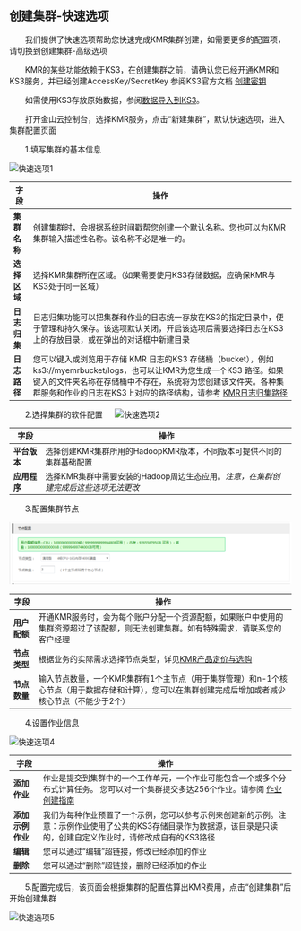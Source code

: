 ## 创建集群-快速选项


　　我们提供了快速选项帮助您快速完成KMR集群创建，如需要更多的配置项，请切换到创建集群-高级选项

　　KMR的某些功能依赖于KS3，在创建集群之前，请确认您已经开通KMR和KS3服务，并已经创建AccessKey/SecretKey 参阅KS3官方文档 [创建密钥](http://www.ksyun.com/doc/art/id/612)

　　如需使用KS3存放原始数据，参阅[数据导入到KS3](shu_ju_dao_ru_zhi_nan.md)。

　　打开金山云控制台，选择KMR服务，点击“新建集群”，默认快速选项，进入集群配置页面
  
　　1.填写集群的基本信息

![快速选项1](http://kmr-bj.ks3-cn-beijing.ksyun.com/doc_pic/ksxx1.png)
 
| 字段| 操作|
| -- | -- |
| **集群名称** | 创建集群时，会根据系统时间戳帮您创建一个默认名称。您也可以为KMR集群输入描述性名称。该名称不必是唯一的。 |
| **选择区域** | 选择KMR集群所在区域。（如果需要使用KS3存储数据，应确保KMR与KS3处于同一区域） |
| **日志归集** | 日志归集功能可以把集群和作业的日志统一存放在KS3的指定目录中，便于管理和持久保存。该选项默认关闭，开启该选项后需要选择日志在KS3上的存放目录，或在弹出的对话框中新建目录 |
| **日志路径** | 您可以键入或浏览用于存储 KMR 日志的KS3 存储桶（bucket），例如 ks3://myemrbucket/logs，也可以让KMR为您生成一个KS3 路径。如果键入的文件夹名称在存储桶中不存在，系统将为您创建该文件夹。各种集群服务和作业的日志在KS3上对应的路径结构，请参考 [KMR日志归集路径](kmrri_zhi_gui_ji_lu_jing.md) |

　　2.选择集群的软件配置
　
 ![快速选项2](http://kmr-bj.ks3-cn-beijing.ksyun.com/doc_pic/ksxx2.png)
 
 | 字段 | 操作 |
| -- | -- |
| **平台版本** | 选择创建KMR集群所用的HadoopKMR版本，不同版本可提供不同的集群基础配置 |
| **应用程序** | 选择KMR集群中需要安装的Hadoop周边生态应用。*注意，在集群创建完成后这些选项无法更改* |

　　3.配置集群节点

![快速选项3](./images/ksxx3.png)

| 字段 | 操作 |
| -- | -- |
| **用户配额** | 开通KMR服务时，会为每个账户分配一个资源配额，如果账户中使用的集群资源超过了该配额，则无法创建集群。如有特殊需求，请联系您的客户经理 |
| **节点类型** | 根据业务的实际需求选择节点类型，详见[KMR产品定价与选购](chan_pin_ding_jia_yu_xuan_gou.md) |
| **节点数量** | 输入节点数量，一个KMR集群有1个主节点（用于集群管理）和n-1个核心节点（用于数据存储和计算），您可以在集群创建完成后增加或者减少核心节点（不能少于2个） |

　　4.设置作业信息

![快速选项4](http://kmr-bj.ks3-cn-beijing.ksyun.com/doc_pic/ksxx4.png)

| 字段 | 操作 |
| -- | -- |
| **添加作业** | 作业是提交到集群中的一个工作单元，一个作业可能包含一个或多个分布式计算任务。 您可以对一个集群提交多达256个作业。请参阅 [作业创建指南](zuo_ye_chuang_jian_zhi_nan.md) |
| **添加示例作业** | 我们为每种作业预置了一个示例，您可以参考示例来创建新的示例。注意：示例作业使用了公共的KS3存储目录作为数据源，该目录是只读的，创建自定义作业时，请修改成自有的KS3路径 |
| **编辑** | 您可以通过“编辑”超链接，修改已经添加的作业 |
| **删除** | 您可以通过“删除”超链接，删除已经添加的作业 |

　　5.配置完成后，该页面会根据集群的配置估算出KMR费用，点击“创建集群”后开始创建集群

![快速选项5](http://kmr-bj.ks3-cn-beijing.ksyun.com/doc_pic/ksxx5.png)
